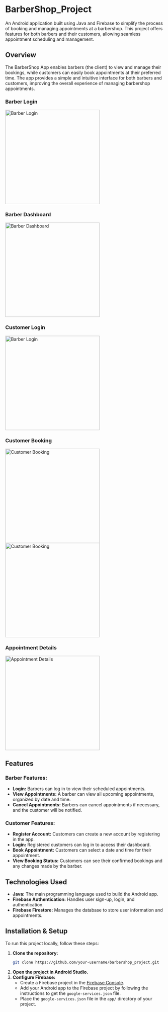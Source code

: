 # BarberShop_Project

An Android application built using Java and Firebase to simplify the process of booking and managing appointments at a barbershop. This project offers features for both barbers and their customers, allowing seamless appointment scheduling and management.

## Overview

The BarberShop App enables barbers (the client) to view and manage their bookings, while customers can easily book appointments at their preferred time. The app provides a simple and intuitive interface for both barbers and customers, improving the overall experience of managing barbershop appointments.

### Barber Login
<img src="./screenshots/admin_login.jpg" alt="Barber Login" width="300">

### Barber Dashboard
<img src="./screenshots/admin_booking.jpg" alt="Barber Dashboard" width="300">

### Customer Login
<img src="./screenshots/login.jpg" alt="Barber Login" width="300">

### Customer Booking
<img src="./screenshots/booking1.jpg" alt="Customer Booking" width="300">
<img src="./screenshots/booking2.jpg" alt="Customer Booking" width="300">

### Appointment Details
<img src="./screenshots/view_booking.jpg" alt="Appointment Details" width="300">

## Features

### Barber Features:
- **Login:** Barbers can log in to view their scheduled appointments.
- **View Appointments:** A barber can view all upcoming appointments, organized by date and time.
- **Cancel Appointments:** Barbers can cancel appointments if necessary, and the customer will be notified.

### Customer Features:
- **Register Account:** Customers can create a new account by registering in the app.
- **Login:** Registered customers can log in to access their dashboard.
- **Book Appointment:** Customers can select a date and time for their appointment.
- **View Booking Status:** Customers can see their confirmed bookings and any changes made by the barber.
  
## Technologies Used

- **Java:** The main programming language used to build the Android app.
- **Firebase Authentication:** Handles user sign-up, login, and authentication.
- **Firebase Firestore:** Manages the database to store user information and appointments.
  
## Installation & Setup

To run this project locally, follow these steps:

1. **Clone the repository:**
    ```bash
    git clone https://github.com/your-username/barbershop_project.git
    ```
2. **Open the project in Android Studio.**
3. **Configure Firebase:**  
   - Create a Firebase project in the [Firebase Console](https://console.firebase.google.com/).
   - Add your Android app to the Firebase project by following the instructions to get the `google-services.json` file.
   - Place the `google-services.json` file in the `app/` directory of your project.



